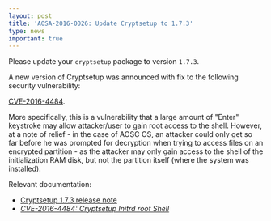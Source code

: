```yaml
---
layout: post
title: 'AOSA-2016-0026: Update Cryptsetup to 1.7.3'
type: news
important: true
---
```


Please update your `cryptsetup` package to version `1.7.3`.

A new version of Cryptsetup was announced with fix to the following security vulnerability:

[CVE-2016-4484](https://cve.mitre.org/cgi-bin/cvename.cgi?name=CVE-2016-4484).

More specifically, this is a vulnerability that a large amount of "Enter" keystroke may allow attacker/user to gain root access to the shell. However, at a note of relief - in the case of AOSC OS, an attacker could only get so far before he was prompted for decryption when trying to access files on an encrypted partition - as the attacker may only gain access to the shell of the initialization RAM disk, but not the partition itself (where the system was installed).

Relevant documentation:

- [Cryptsetup 1.7.3 release note](https://www.kernel.org/pub/linux/utils/cryptsetup/v1.7/v1.7.3-ReleaseNotes)
- [*CVE-2016-4484: Cryptsetup Initrd root Shell*](http://hmarco.org/bugs/CVE-2016-4484/CVE-2016-4484_cryptsetup_initrd_shell.html)